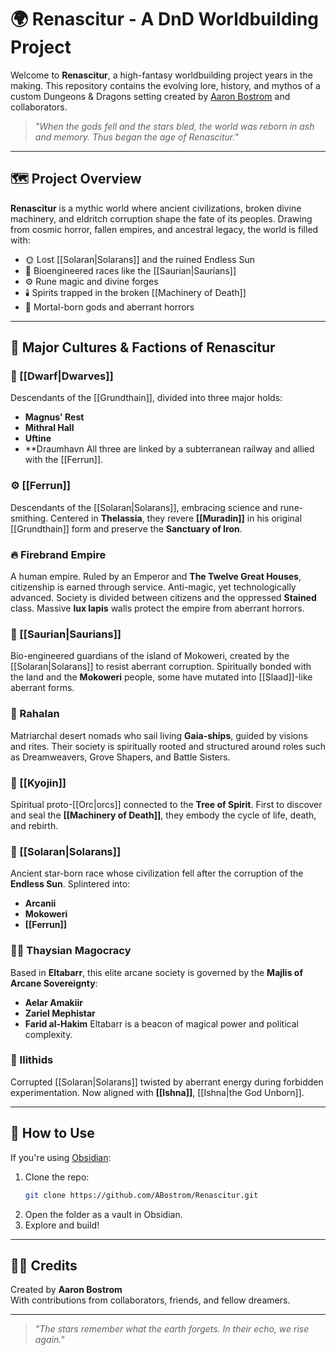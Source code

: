 # 🌍 Renascitur - A DnD Worldbuilding Project

Welcome to **Renascitur**, a high-fantasy worldbuilding project years in the making. This repository contains the evolving lore, history, and mythos of a custom Dungeons & Dragons setting created by [Aaron Bostrom](https://github.com/aaronbostrom) and collaborators.

> *"When the gods fell and the stars bled, the world was reborn in ash and memory. Thus began the age of Renascitur."*

---

## 🗺️ Project Overview

**Renascitur** is a mythic world where ancient civilizations, broken divine machinery, and eldritch corruption shape the fate of its peoples. Drawing from cosmic horror, fallen empires, and ancestral legacy, the world is filled with:

- 🌞 Lost [[Solaran|Solarans]] and the ruined Endless Sun
- 🧬 Bioengineered races like the [[Saurian|Saurians]]
- ⚙️ Rune magic and divine forges
- 🕯️ Spirits trapped in the broken [[Machinery of Death]]
- 🛐 Mortal-born gods and aberrant horrors

---

## 🧬 Major Cultures & Factions of Renascitur

### 🔩 [[Dwarf|Dwarves]]
Descendants of the [[Grundthain]], divided into three major holds:
- **Magnus' Rest**
- **Mithral Hall**
- **Uftine**
- **Draumhavn
All three are linked by a subterranean railway and allied with the [[Ferrun]].

### ⚙️ [[Ferrun]]
Descendants of the [[Solaran|Solarans]], embracing science and rune-smithing. Centered in **Thelassia**, they revere **[[Muradin]]** in his original [[Grundthain]] form and preserve the **Sanctuary of Iron**.

### 🔥 Firebrand Empire
A human empire. Ruled by an Emperor and **The Twelve Great Houses**, citizenship is earned through service. Anti-magic, yet technologically advanced. Society is divided between citizens and the oppressed **Stained** class. Massive **lux lapis** walls protect the empire from aberrant horrors.

### 🧬 [[Saurian|Saurians]]
Bio-engineered guardians of the island of Mokoweri, created by the [[Solaran|Solarans]] to resist aberrant corruption. Spiritually bonded with the land and the **Mokoweri** people, some have mutated into [[Slaad]]-like aberrant forms.

### 🌿 Rahalan
Matriarchal desert nomads who sail living **Gaia-ships**, guided by visions and rites. Their society is spiritually rooted and structured around roles such as Dreamweavers, Grove Shapers, and Battle Sisters.

### 🐉 [[Kyojin]]
Spiritual proto-[[Orc|orcs]] connected to the **Tree of Spirit**. First to discover and seal the **[[Machinery of Death]]**, they embody the cycle of life, death, and rebirth.

### 🌠 [[Solaran|Solarans]]
Ancient star-born race whose civilization fell after the corruption of the **Endless Sun**. Splintered into:
- **Arcanii**
- **Mokoweri**
- **[[Ferrun]]**

### 🧝‍♂️ Thaysian Magocracy
Based in **Eltabarr**, this elite arcane society is governed by the **Majlis of Arcane Sovereignty**:
- **Aelar Amakiir**
- **Zariel Mephistar** 
- **Farid al-Hakim**
Eltabarr is a beacon of magical power and political complexity.

### 🧠 Ilithids
Corrupted [[Solaran|Solarans]] twisted by aberrant energy during forbidden experimentation. Now aligned with **[[Ishna]]**, [[Ishna|the God Unborn]].

---

## 📖 How to Use

If you're using [Obsidian](https://obsidian.md/):

1. Clone the repo:
   ```bash
   git clone https://github.com/ABostrom/Renascitur.git
   ```
2. Open the folder as a vault in Obsidian.
3. Explore and build!

---

## 🧙‍♂️ Credits

Created by **Aaron Bostrom**  
With contributions from collaborators, friends, and fellow dreamers.

---

> *"The stars remember what the earth forgets. In their echo, we rise again."*